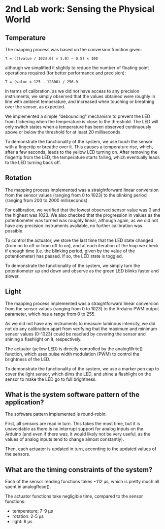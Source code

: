 2nd Lab work: Sensing the Physical World
========================================


Temperature
-----------

The mapping process was based on the conversion function given:

    T = (((value / 1024.0) × 5.0) − 0.5) × 100

although we simplified it slightly to reduce the number of floating
point operations required (for better performance and precision):

    T = (value × 125 − 12800) / 256.0

In terms of calibration, as we did not have access to any precision
instruments, we simply observed that the values obtained were roughly
in line with ambient temperature, and increased when touching or
breathing over the sensor, as expected.

We implemented a simple "debouncing" mechanism to prevent the LED from
flickering when the temperature is close to the threshold. The LED will
only switch states when a temperature has been observed continuously
above or below the threshold for at least 20 milliseconds.

To demonstrate the functionality of the system, we use touch the sensor
with a fingertip or breathe over it. This causes a temperature rise,
which, after a few seconds, leads to the yellow LED turning on. After
removing the fingertip from the LED, the temperature starts falling,
which eventually leads to the LED turning back off.


Rotation
--------

The mapping process implemented was a straightforward linear conversion
from the sensor values (ranging from 0 to 1023) to the blinking period
(ranging from 200 to 2000 milliseconds).

For calibration, we verified that the lowest observed sensor value was 0
and the highest was 1023. We also checked that the progression in values
as the potentiometer was turned was roughly linear, although again, as
we did not have any precision instruments avaliable, no further
calibration was possible.

To control the actuator, we store the last time that the LED state
changed (from on to off or from off to on), and at each iteration of the
loop we check if enough time (i.e. the blinking period, given by the
value of the potentiometer) has passed. If so, the LED state is toggled.

To demonstrate the functionality of the system, we simply turn the
potentiometer up and down and observe as the green LED blinks faster and
slower.


Light
-----

The mapping process implemented was a straightforward linear conversion
from the sensor values (ranging from 0 to 1023) to the Arduino PWM
output parameter, which has a range from 0 to 255.

As we did not have any instruments to measure luminous intensity, we did
not do any calibration apart from verifying that the maximum and
minimum sensor values (0-1023) could be reached by covering the sensor
and shining a flashlight on it, respectively.

The actuator (yellow LED) is directly controlled by the analogWrite()
function, which uses pulse width modulation (PWM) to control the
brightness of the LED.

To demonstrate the functionality of the system, we use a marker pen cap
to cover the light sensor, which dims the LED, and shine a flashlight
on the sensor to make the LED go to full brightness.


What is the system software pattern of the application?
-------------------------------------------------------

The software pattern implemented is round-robin.

First, all sensors are read in turn. This takes the most time, but it is
unavoidable as there is no interrupt support for analog inputs on the
Arduino (and even if there was, it would likely not be very useful, as
the values of analog inputs tend to change almost constantly).

Then, each actuator is updated in turn, according to the updated values
of the sensors.


What are the timing constraints of the system?
----------------------------------------------

Each of the sensor reading functions takes ~112 μs, which is pretty much
all spent in analogRead().

The actuator functions take negligible time, compared to the sensor
functions:
  - temperature: 7-9 μs
  - rotation:    2-5 μs
  - light:       8 μs
